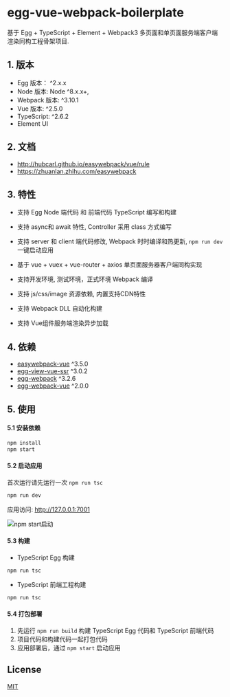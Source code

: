 # egg-vue-webpack-boilerplate

基于 Egg + TypeScript + Element + Webpack3 多页面和单页面服务端客户端渲染同构工程骨架项目.

## 1. 版本

- Egg 版本： ^2.x.x
- Node 版本: Node ^8.x.x+,
- Webpack 版本: ^3.10.1
- Vue 版本: ^2.5.0
- TypeScript: ^2.6.2
- Element UI

## 2. 文档

- http://hubcarl.github.io/easywebpack/vue/rule
- https://zhuanlan.zhihu.com/easywebpack


## 3. 特性

- 支持 Egg Node 端代码 和 前端代码 TypeScript 编写和构建

- 支持 async和 await 特性, Controller 采用 class 方式编写

- 支持 server 和 client 端代码修改, Webpack 时时编译和热更新, `npm run dev` 一键启动应用

- 基于 vue + vuex + vue-router + axios 单页面服务器客户端同构实现

- 支持开发环境, 测试环境，正式环境 Webpack 编译

- 支持 js/css/image 资源依赖, 内置支持CDN特性

- 支持 Webpack DLL 自动化构建

- 支持 Vue组件服务端渲染异步加载
 

## 4. 依赖

- [easywebpack-vue](https://github.com/hubcarl/easywebpack) ^3.5.0
- [egg-view-vue-ssr](https://github.com/hubcarl/egg-view-vue-ssr) ^3.0.2
- [egg-webpack](https://github.com/hubcarl/egg-webpack) ^3.2.6
- [egg-webpack-vue](https://github.com/hubcarl/egg-webpack-vue) ^2.0.0

## 5. 使用

#### 5.1 安装依赖

```bash
npm install
npm start
```

#### 5.2 启动应用

首次运行请先运行一次 `npm run tsc`

```bash
npm run dev
```

应用访问: http://127.0.0.1:7001

![npm start启动](https://github.com/hubcarl/egg-vue-webpack-boilerplate/blob/master/docs/images/webpack-build.png)


#### 5.3 构建

- TypeScript Egg 构建

```bash
npm run tsc
```

- TypeScript 前端工程构建

```bash
npm run tsc
```

#### 5.4 打包部署

1. 先运行 `npm run build` 构建 TypeScript Egg 代码和 TypeScript 前端代码
2. 项目代码和构建代码一起打包代码
3. 应用部署后，通过 `npm start` 启动应用


## License

[MIT](LICENSE)
